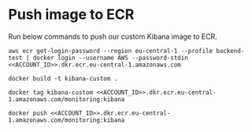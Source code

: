 # Push image to ECR
Run below commands to push our custom Kibana image to ECR.
```
aws ecr get-login-password --region eu-central-1 --profile backend-test | docker login --username AWS --password-stdin <<ACCOUNT_ID>>.dkr.ecr.eu-central-1.amazonaws.com
```

```
docker build -t kibana-custom .
```

```
docker tag kibana-custom <<ACCOUNT_ID>>.dkr.ecr.eu-central-1.amazonaws.com/monitoring:kibana
```

```
docker push <<ACCOUNT_ID>>.dkr.ecr.eu-central-1.amazonaws.com/monitoring:kibana
```